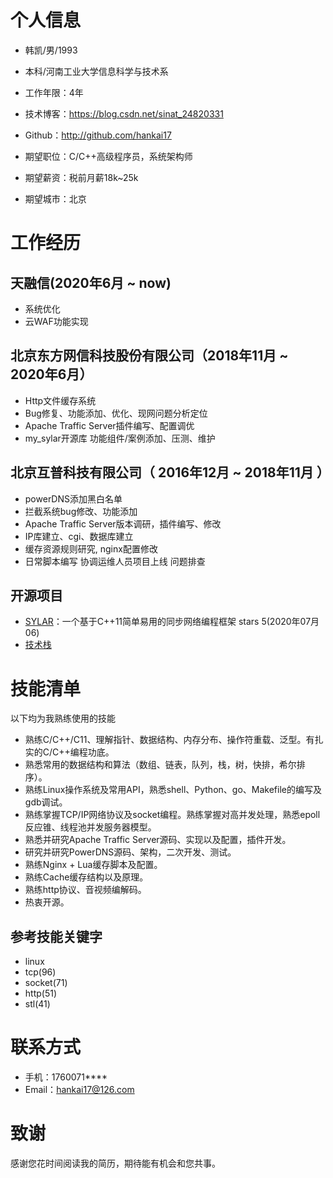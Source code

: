 # 个人信息

 - 韩凯/男/1993 
 - 本科/河南工业大学信息科学与技术系 
 - 工作年限：4年
 - 技术博客：https://blog.csdn.net/sinat_24820331
 - Github：http://github.com/hankai17

 - 期望职位：C/C++高级程序员，系统架构师
 - 期望薪资：税前月薪18k~25k
 - 期望城市：北京


# 工作经历
## 天融信(2020年6月 ~ now)
- 系统优化
- 云WAF功能实现

## 北京东方网信科技股份有限公司（2018年11月 ~ 2020年6月）
- Http文件缓存系统
- Bug修复、功能添加、优化、现网问题分析定位 
- Apache Traffic Server插件编写、配置调优
- my_sylar开源库 功能组件/案例添加、压测、维护

## 北京互普科技有限公司（ 2016年12月 ~ 2018年11月 ）
- powerDNS添加黑白名单 
- 拦截系统bug修改、功能添加 
- Apache Traffic Server版本调研，插件编写、修改
- IP库建立、cgi、数据库建立
- 缓存资源规则研究, nginx配置修改
- 日常脚本编写 协调运维人员项目上线 问题排查

## 开源项目
 - [SYLAR](http://github.com/hankai17/my_sylar)：一个基于C++11简单易用的同步网络编程框架 stars 5(2020年07月06)
 - [技术栈](http://github.com/hankai17/test)

# 技能清单
以下均为我熟练使用的技能
- 熟练C/C++/C11、理解指针、数据结构、内存分布、操作符重载、泛型。有扎实的C/C++编程功底。
- 熟悉常用的数据结构和算法（数组、链表，队列，栈，树，快排，希尔排序）。
- 熟练Linux操作系统及常用API，熟悉shell、Python、go、Makefile的编写及gdb调试。
- 熟练掌握TCP/IP网络协议及socket编程。熟练掌握对高并发处理，熟悉epoll反应锥、线程池并发服务器模型。
- 熟悉并研究Apache Traffic Server源码、实现以及配置，插件开发。
- 研究并研究PowerDNS源码、架构，二次开发、测试。
- 熟练Nginx + Lua缓存脚本及配置。
- 熟练Cache缓存结构以及原理。
- 熟练http协议、音视频编解码。
- 热衷开源。

## 参考技能关键字
- linux
- tcp(96)
- socket(71)
- http(51)
- stl(41)

# 联系方式
- 手机：1760071****
- Email：hankai17@126.com

# 致谢
感谢您花时间阅读我的简历，期待能有机会和您共事。
